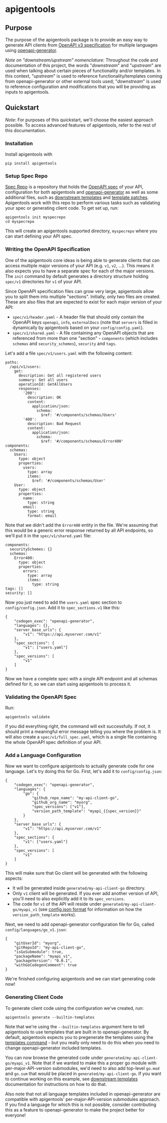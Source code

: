 #  apigentools

## Purpose

The purpose of the apigentools package is to provide an easy way to generate API clients from [OpenAPI v3 specification](https://github.com/OAI/OpenAPI-Specification/) for multiple languages using [openapi-generator](https://github.com/OpenAPITools/openapi-generator).

*Note on "downstream/upstream" nomenclature*: Throughout the code and documentation of this project, the words "*downstream*" and "*upstream*" are used when talking about certain pieces of functionality and/or templates. In this context, "*upstream*" is used to reference functionality/templates coming from openapi-generator or other external tools used; "*downstream*" is used to reference configuration and modifications that you will be providing as inputs to apigentools.

## Quickstart

*Note*: For purposes of this quickstart, we'll choose the easiest approach possible. To access advanced features of apigentools, refer to the rest of this documentation.

### Installation

Install apigentools with

```
pip install apigentools
```

### Setup Spec Repo

[Spec Repo](spec_repo.md) is a repository that holds the [OpenAPI spec](https://www.openapis.org/) of your API, configuration for both apigentools and [openapi-generator](https://github.com/OpenAPITools/openapi-generator) as well as some additional files, such as [downstream templates](workflow.md#add-downstream-templates) and [template patches](workflow.md#add-template-patches). Apigentools work with this repo to perform various tasks such as validating your spec or generating client code. To get set up, run:

```
apigentools init myspecrepo
cd myspecrepo
```

This will create an apigentools supported directory, `myspecrepo` where you can start defining your API spec.

### Writing the OpenAPI Specification

One of the apigentools core ideas is being able to generate clients that can access multiple major versions of your API (e.g. `v1`, `v2`, ...). This means it also expects you to have a separate spec for each of the major versions. The `init` command by default generates a directory structure holding `spec/v1` directories for `v1` of your API.

Since OpenAPI specification files can grow very large, apigentools allow you to split them into multiple "sections". Initially, only two files are created. These are also files that are expected to exist for each major version of your API:

* `spec/v1/header.yaml` - A header file that should only contain the OpenAPI keys `openapi`, `info`, `externalDocs` (note that `servers` is filled in dynamically by apigentools based on your `config/config.yaml`).
* `spec/v1/shared.yaml` - A file containing any OpenAPI objects that are referenced from more than one "section" - `components` (which includes `schemas` and `security_schemes`), `security` and `tags`.

Let's add a file `spec/v1/users.yaml` with the following content:

```
paths:
  /api/v1/users:
    get:
      description: Get all registered users
      summary: Get all users
      operationId: GetAllUsers
      responses:
        '200':
          description: OK
          content:
            application/json:
              schema:
                $ref: '#/components/schemas/Users'
        '400':
          description: Bad Request
          content:
            application/json:
              schema:
                $ref: '#/components/schemas/Error400'
components:
  schemas:
    Users:
      type: object
      properties:
        users:
          type: array
          items:
            $ref: '#/components/schemas/User'
    User:
      type: object
      properties:
        name:
          type: string
        email:
          type: string
          format: email
```

Note that we didn't add the `Error400` entity in the file. We're assuming that this would be a generic error response returned by all API endpoints, so we'll put it in the `spec/v1/shared.yaml` file:

```
components:
  securitySchemes: {}
  schemas:
    Error400:
      type: object
      properties:
        errors:
          type: array
          items:
            type: string
tags: []
security: []
```

Now you just need to add the `users.yaml` spec section to `config/config.json`. Add it to `spec_sections.v1` like this:

```
{
    "codegen_exec": "openapi-generator",
    "languages": {},
    "server_base_urls": {
        "v1": "https://api.myserver.com/v1"
    },
    "spec_sections": {
        "v1": ["users.yaml"]
    },
    "spec_versions": [
        "v1"
    ]
}
```

Now we have a complete spec with a single API endpoint and all schemas defined for it, so we can start using apigentools to process it.

### Validating the OpenAPI Spec

Run:

```
apigentools validate
```

if you did everything right, the command will exit successfully. If not, it should print a meaningful error message telling you where the problem is. It will also create a `spec/v1/full_spec.yaml`, which is a single file containing the whole OpenAPI spec definition of your API.

### Add a Language Configuration

Now we want to configure apigentools to actually generate code for one language. Let's try doing this for Go. First, let's add it to `config/config.json`:

```
{
    "codegen_exec": "openapi-generator",
    "languages": {
        "go": {
            "github_repo_name": "my-api-client-go",
            "github_org_name": "myorg",
            "spec_versions": ["v1"],
            "version_path_template": "myapi_{{spec_version}}"
        }
    },
    "server_base_urls": {
        "v1": "https://api.myserver.com/v1"
    },
    "spec_sections": {
        "v1": ["users.yaml"]
    },
    "spec_versions": [
        "v1"
    ]
}
```

This will make sure that Go client will be generated with the following aspects:

* It will be generated inside `generated/my-api-client-go` directory.
* Only `v1` client will be generated. If you ever add another version of API, you'll need to also explicitly add it to its `spec_versions`.
* The code for `v1` of the API will reside under `generated/my-api-client-go/myapi_v1` (see [config.json format](spec_repo.md#configconfigjson) for information on how the `version_path_template` works).

Next, we need to add openapi-generator configuration file for Go, called `config/languages/go_v1.json`:

```
{
    "gitUserId": "myorg",
    "gitRepoId": "my-api-client-go",
    "isGoSubmodule": true,
    "packageName": "myapi_v1",
    "packageVersion": "0.0.1",
    "withGoCodegenComment": true
}
```

We're finished configuring apigentools and we can start generating code now!

### Generating Client Code

To generate client code using the configuration we've created, run:

```
apigentools generate --builtin-templates
```

Note that we're using the `--builtin-templates` argument here to tell apigentools to use templates that are built in to openapi-generator. By default, apigentools expects you to pregenerate the templates using the [templates command](cli.md#apigentools-templates) - but you really only need to do this when you need to change openapi-generator included templates.

You can now browse the generated code under `generated/my-api-client-go/myapi_v1`. Note that if we wanted to make this a proper go module with per-major-API-version submodules, we'd need to also add top-level `go.mod` and `go.sum` that would be placed in `generated/my-api-client-go`. If you want to continue working on this example, see [downstream templates](workflow.md#add-downstream-templates) documentation for instructions on how to do that.

Also note that not all language templates included in openapi-generator are compatible with apigentools' per-major-API-version submodules approach. If you find a language for which this is not possible, consider contributing this as a feature to openapi-generator to make the project better for everyone!